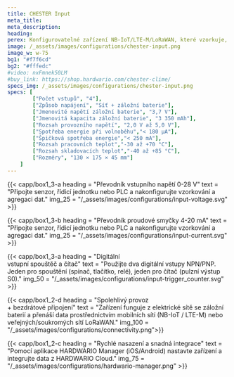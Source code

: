 ```yaml
---
title: CHESTER Input
meta_title: 
meta_description:
heading: 
perex: Konfigurovatelné zařízení NB-IoT/LTE-M/LoRaWAN, které vzorkuje, agreguje, bufferuje a hlásí hodnoty na čtyřech digitálních/analogových vstupech a zachycuje změny na digitálních vstupech.
image: /_assets/images/configurations/chester-input.png
image_w: w-75
bg1: "#f7f6cd"
bg2: "#fffedc"
#video: nxFmnek50LM
#buy_link: https://shop.hardwario.com/chester-clime/
specs_img: /_assets/images/configurations/chester-input.png
specs: [
        ["Počet vstupů", "4"],
        ["Způsob napájení", "Síť + záložní baterie"],
        ["Jmenovité napětí záložní baterie", "3,7 V"],
        ["Jmenovitá kapacita záložní baterie", "3 350 mAh"],
        ["Rozsah provozního napětí", "2,0 V až 5,0 V"],
        ["Spotřeba energie při volnoběhu","< 180 μA"],
        ["Špičková spotřeba energie","< 250 mA"],
        ["Rozsah pracovních teplot","-30 až +70 °C"],
        ["Rozsah skladovacích teplot","-40 až +85 °C"],
        ["Rozměry", "130 × 175 × 45 mm"]
    ]
---
```


{{< capp/box1_3-a heading = "Převodník vstupního napětí 0-28 V" text = "Připojte senzor, řídicí jednotku nebo PLC a nakonfigurujte vzorkování a agregaci dat." img_25 = "/_assets/images/configurations/input-voltage.svg" >}}
        
{{< capp/box1_3-b heading = "Převodník proudové smyčky 4-20 mA" text = "Připojte senzor, řídicí jednotku nebo PLC a nakonfigurujte vzorkování a agregaci dat." img_25 = "/_assets/images/configurations/input-current.svg" >}}

{{< capp/box1_3-a heading = "Digitální<br/> vstupní spouštěč a čítač" text = "Použijte dva digitální vstupy NPN/PNP. Jeden pro spouštění (spínač, tlačítko, relé), jeden pro čítač (pulzní výstup S0)." img_50 = "/_assets/images/configurations/input-trigger_counter.svg" >}}

{{< capp/box1_2-d heading = "Spolehlivý provoz<br/> + bezdrátové připojení" text = "Zařízení funguje z elektrické sítě se záložní baterií a přenáší data prostřednictvím mobilních sítí (NB-IoT / LTE-M) nebo veřejných/soukromých sítí LoRaWAN." img_100 = "/_assets/images/configurations/connectivity.png">}}

{{< capp/box1_2-c heading = "Rychlé nasazení a&nbsp;snadná&nbsp;integrace" text = "Pomocí aplikace HARDWARIO Manager (iOS/Android) nastavte zařízení a integrujte data z HARDWARIO Cloud." img_75 = "/_assets/images/configurations/hardwario-manager.png" >}}
